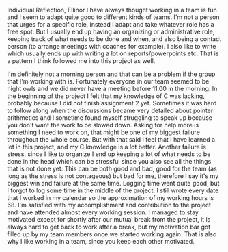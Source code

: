 Individual Reflection, Ellinor
I have always thought working in a team is fun and I seem to adapt quite good to different kinds of teams.
I'm not a person that urges for a specific role, instead I adapt and take whatever role has a free spot. But I usually end up having an organizing or administrative role, keeping track of what needs to be done and when, and also being a contact person (to arrange meetings with coaches for example). I also like to write which usually ends up with writing a lot on reports/powerpoints etc. That is a pattern I think followed me into this project as well.

I'm definitely not a morning person and that can be a problem if the group that I'm working with is. Fortunately everyone in our team seemed to be night owls and we did never have a meeting before 11.00 in the morning.
In the beginning of the project I felt that my knowledge of C was lacking, probably because I did not finish assignment 2 yet. Sometimes it was hard to follow along when the discussions became very detailed about pointer arithmetics and I sometime found myself struggling to speak up because you don't want the work to be slowed down. Asking for help more is something I need to work on, that might be one of my biggest failure throughout the whole course. But with that said I feel that I have learned a lot in this project, and my C knowledge is a lot better. Another failure is stress, since I like to organize I end up keeping a lot of what needs to be done in the head which can be stressful since you also see all the things that is not done yet. This can be both good and bad, good for the team (as long as the stress is not contageous) but bad for me, therefore I say it's my biggest win and failure at the same time.
Logging time went quite good, but I forgot to log some time in the middle of the project. I still wrote every date that I worked in my calendar so the approximation of my working hours is 68. I'm satisfied with my accomplishment and contribution to the project and have attended almost every working session. I managed to stay motivated except for shortly after our mutual break from the project, it is always hard to get back to work after a break, but my motivation bar got filled up by my team members once we started working again. That is also why I like working in a team, since you keep each other motivated.
